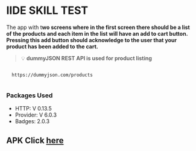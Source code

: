 # IIDE SKILL TEST

The app with t**wo screens where in the first screen there should be a list of the products and each item in the list will have an add to cart button. Pressing this add button should acknowledge to the user that your product has been added to the cart.**

> 💡 **dummyJSON REST API is used for product listing**
> 

```

  https://dummyjson.com/products
  
```

### Packages Used

- HTTP: V 0.13.5
- Provider: V 6.0.3
- Badges: 2.0.3

## APK Click [here](https://github.com/joeljsv/iide_cart/tree/main/apks/flutter-apk)